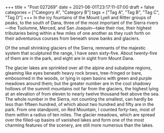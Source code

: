 +++
title = "Post 027269"
date = 2021-06-01T23:17:11-07:00
draft = false
categories = ["Category A", "Category B"]
tags = ["Tag A", "Tag B", "Tag C", "Tag D"]
+++
In the icy fountains of the Mount Lyell and Ritter groups of peaks, to the south of Dana, three of the most important of the Sierra rivers—the Tuolumne, Merced, and San Joaquin—take their rise, their highest tributaries being within a few miles of one another as they rush forth on their adventurous courses from beneath snow banks and glaciers.

Of the small shrinking glaciers of the Sierra, remnants of the majestic system that sculptured the range, I have seen sixty-five. About twenty-five of them are in the park, and eight are in sight from Mount Dana.

The glacier lakes are sprinkled over all the alpine and subalpine regions, gleaming like eyes beneath heavy rock brows, tree-fringed or bare, embosomed in the woods, or lying in open basins with green and purple meadows around them; but the greater number are in the cool shadowy hollows of the summit mountains not far from the glaciers, the highest lying at an elevation of from eleven to nearly twelve thousand feet above the sea. The whole number in the Sierra, not counting the smallest, can hardly be less than fifteen hundred, of which about two hundred and fifty are in the park. From one standpoint, on Red Mountain, I counted forty-two, most of them within a radius of ten miles. The glacier meadows, which are spread over the filled-up basins of vanished lakes and form one of the most charming features of the scenery, are still more numerous than the lakes.
